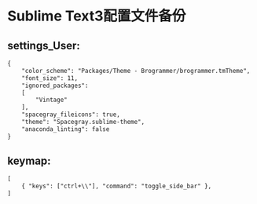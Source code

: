 # Sublime Text3配置文件备份 
## settings_User:
```html
{
	"color_scheme": "Packages/Theme - Brogrammer/brogrammer.tmTheme",
	"font_size": 11,
	"ignored_packages":
	[
		"Vintage"
	],
	"spacegray_fileicons": true,
	"theme": "Spacegray.sublime-theme",
	"anaconda_linting": false
}
```
## keymap:
```html
[
	{ "keys": ["ctrl+\\"], "command": "toggle_side_bar" },
]
```
